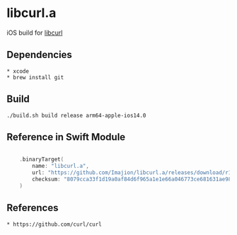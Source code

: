 # libcurl.a
iOS build for [libcurl](https://curl.se/dev/source.html)

## Dependencies

    * xcode
    * brew install git


## Build

    ./build.sh build release arm64-apple-ios14.0


## Reference in Swift Module

``` swift

    .binaryTarget(
        name: "libcurl.a",
        url: "https://github.com/Imajion/libcurl.a/releases/download/r1/libcurl.a.xcframework.zip",
        checksum: "8079cca33f1d19a0af84d6f965a1e1e66a046773ce681631ae98b84ff3f7adf5"
    )

```

## References

    * https://github.com/curl/curl